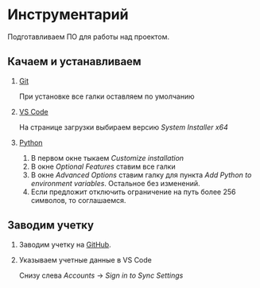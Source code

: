 # Инструментарий

Подготавливаем ПО для работы над проектом.

## Качаем и устанавливаем

1. [Git][git-download]

    При установке все галки оставляем по умолчанию

2. [VS Code][vs-code-download]

    На странице загрузки выбираем версию _System Installer x64_

3. [Python][python-download]
    1. В первом окне тыкаем _Customize installation_
    2. В окне _Optional Features_ ставим все галки
    3. В окне _Advanced Options_ ставим галку для пункта
        _Add Python to environment variables_.
        Остальное без изменений.
    4. Если предложит отключить ограничение на путь более 256 символов,
        то соглашаемся.

## Заводим учетку

1. Заводим учетку на [GitHub][github].
2. Указываем учетные данные в VS Code

    Снизу слева _Accounts_ → _Sign in to Sync Settings_

    [git-download]: https://git-scm.com/download/win
    [github]: https://github.com/
    [vs-code-download]: https://code.visualstudio.com/#alt-downloads
    [python-download]: https://www.python.org/downloads/
